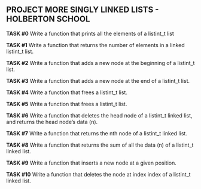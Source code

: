 
## PROJECT MORE SINGLY LINKED LISTS - HOLBERTON SCHOOL 

**TASK #0** Write a function that prints all the elements of a listint_t list

**TASK #1** Write a function that returns the number of elements in a linked listint_t list.

**TASK #2** Write a function that adds a new node at the beginning of a listint_t list.

**TASK #3** Write a function that adds a new node at the end of a listint_t list.

**TASK #4** Write a function that frees a listint_t list.

**TASK #5** Write a function that frees a listint_t list.

**TASK #6** Write a function that deletes the head node of a listint_t linked list, and returns the head node’s data (n).

**TASK #7** Write a function that returns the nth node of a listint_t linked list.

**TASK #8** Write a function that returns the sum of all the data (n) of a listint_t linked list. 

**TASK #9** Write a function that inserts a new node at a given position.

**TASK #10** Write a function that deletes the node at index index of a listint_t linked list.
 


